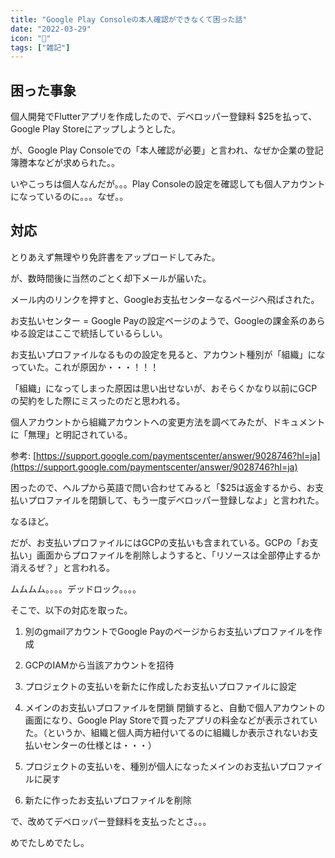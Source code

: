 ```yaml
---
title: "Google Play Consoleの本人確認ができなくて困った話"
date: "2022-03-29"
icon: "🥶"
tags: ["雑記"]
---
```



## 困った事象
個人開発でFlutterアプリを作成したので、デベロッパー登録料 $25を払って、Google Play Storeにアップしようとした。

が、Google Play Consoleでの「本人確認が必要」と言われ、なぜか企業の登記簿謄本などが求められた。。

いやこっちは個人なんだが。。。Play Consoleの設定を確認しても個人アカウントになっているのに。。。なぜ。。


## 対応

とりあえず無理やり免許書をアップロードしてみた。

が、数時間後に当然のごとく却下メールが届いた。

メール内のリンクを押すと、Googleお支払センターなるページへ飛ばされた。

お支払いセンター = Google Payの設定ページのようで、Googleの課金系のあらゆる設定はここで統括しているらしい。

お支払いプロファイルなるものの設定を見ると、アカウント種別が「組織」になっていた。これが原因か・・・！！！

「組織」になってしまった原因は思い出せないが、おそらくかなり以前にGCPの契約をした際にミスったのだと思われる。

個人アカウントから組織アカウントへの変更方法を調べてみたが、ドキュメントに「無理」と明記されている。

参考: [https://support.google.com/paymentscenter/answer/9028746?hl=ja](https://support.google.com/paymentscenter/answer/9028746?hl=ja)

困ったので、ヘルプから英語で問い合わせてみると「$25は返金するから、お支払いプロファイルを閉鎖して、もう一度デベロッパー登録しなよ」と言われた。

なるほど。

だが、お支払いプロファイルにはGCPの支払いも含まれている。GCPの「お支払い」画面からプロファイルを削除しようすると、「リソースは全部停止するか消えるぜ？」と言われる。

ムムムム。。。。デッドロック。。。。

そこで、以下の対応を取った。

1. 別のgmailアカウントでGoogle Payのページからお支払いプロファイルを作成
2. GCPのIAMから当該アカウントを招待
3. プロジェクトの支払いを新たに作成したお支払いプロファイルに設定
4. メインのお支払いプロファイルを閉鎖
閉鎖すると、自動で個人アカウントの画面になり、Google Play Storeで買ったアプリの料金などが表示されていた。（というか、組織と個人両方紐付いてるのに組織しか表示されないお支払いセンターの仕様とは・・・）

5. プロジェクトの支払いを、種別が個人になったメインのお支払いプロファイルに戻す
6. 新たに作ったお支払いプロファイルを削除

で、改めてデベロッパー登録料を支払ったとさ。。。

めでたしめでたし。



